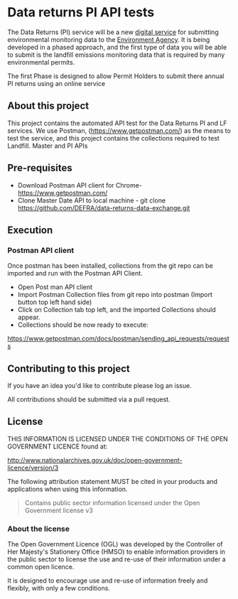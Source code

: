 # Data returns PI API tests

The Data Returns (PI) service will be a new [digital service](https://www.gov.uk/service-manual/digital-by-default) for submitting environmental monitoring data to the [Environment Agency](https://www.gov.uk/government/organisations/environment-agency).  It is being developed in a phased approach, and the first type of data you will be able to submit is the landfill emissions monitoring data that is required by many environmental permits.

The first Phase is designed to allow Permit Holders to submit there annual PI returns using an online service


## About this project

This project contains the automated API test for the Data Returns PI and LF services. We use Postman, (https://www.getpostman.com/) as the means to test the service, and this project contains the collections required to test Landfill. Master and PI APIs

## Pre-requisites
* Download Postman API client for Chrome- https://www.getpostman.com/
* Clone Master Date API to local machine - git clone https://github.com/DEFRA/data-returns-data-exchange.git


## Execution

### Postman API client
Once postman has been installed, collections from the git repo can be imported and run with the Postman API Client.

* Open Post man API client
* Import Postman Collection files from git repo into postman (Import button top left hand side)
* Click on Collection tab top left, and the imported Collections should appear.
* Collections should be now ready to execute:

https://www.getpostman.com/docs/postman/sending_api_requests/requests


## Contributing to this project

If you have an idea you'd like to contribute please log an issue.

All contributions should be submitted via a pull request.



## License

THIS INFORMATION IS LICENSED UNDER THE CONDITIONS OF THE OPEN GOVERNMENT LICENCE found at:

http://www.nationalarchives.gov.uk/doc/open-government-licence/version/3

The following attribution statement MUST be cited in your products and applications when using this information.

> Contains public sector information licensed under the Open Government license v3

### About the license

The Open Government Licence (OGL) was developed by the Controller of Her Majesty's Stationery Office (HMSO) to enable information providers in the public sector to license the use and re-use of their information under a common open licence.

It is designed to encourage use and re-use of information freely and flexibly, with only a few conditions.
